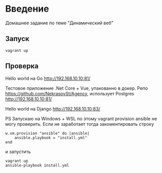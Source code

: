 # **Введение**

Домашнее задание по теме "Динамический веб"

## **Запуск**

```
vagrant up
```

## **Проверка**

Hello world на Go
http://192.168.10.10:81/

Тестовое приложение .Net Core + Vue, упакованно в докер. Репо https://github.com/NekrasovSt/Agency, использует Postgres
http://192.168.10.10:81/

Hello world на Django
http://192.168.10.10:83/


PS Запускаю на Windows + WSL по этому vagrant provision ansible не могу проверить. 
Если не заработает тогда закоментировать строку
```
w.vm.provision "ansible" do |ansible|
    ansible.playbook = "install.yml"
end
```
и запустить
```
vagrant up
ansible-playbook install.yml
```
